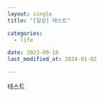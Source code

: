 ```yaml
---
layout: single
title: "[일상] 테스트"

categories:
  - life

date: 2023-09-18
last_modified_at: 2024-01-02

---
```


테스트
